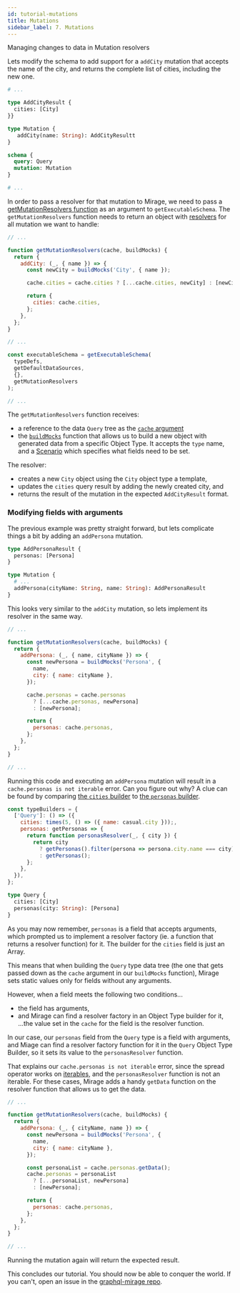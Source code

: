 ```yaml
---
id: tutorial-mutations
title: Mutations
sidebar_label: 7. Mutations
---
```


Managing changes to data in Mutation resolvers

Lets modify the schema to add support for a `addCity` mutation that accepts the name of the city, and returns the complete list of cities, including the new one.

```graphql
# ...

type AddCityResult {
  cities: [City]
}}

type Mutation {
   addCity(name: String): AddCityResultt
}

schema {
  query: Query
  mutation: Mutation
}

# ...
```

In order to pass a resolver for that mutation to Mirage, we need to pass a [getMutationResolvers function](/graphql-mirage/docs/api-get-executable-schema#getmutationresolverscache-buildmocks-context) as an argument to `getExecutableSchema`. The `getMutationResolvers` function needs to return an object with [resolvers](/graphql-mirage/docs/glossary#resolver) for all mutation we want to handle:

```javascript
// ...

function getMutationResolvers(cache, buildMocks) {
  return {
    addCity: (_, { name }) => {
      const newCity = buildMocks('City', { name });

      cache.cities = cache.cities ? [...cache.cities, newCity] : [newCity];

      return {
        cities: cache.cities,
      };
    },
  };
}

// ...

const executableSchema = getExecutableSchema(
  typeDefs,
  getDefaultDataSources,
  {},
  getMutationResolvers
);

// ...
```

The `getMutationResolvers` function receives:

- a reference to the data `Query` tree as the [`cache` argument](/graphql-mirage/docs/api-get-executable-schema#cache)
- the [`buildMocks`](/graphql-mirage/docs/api-build-mocks) function that allows us to build a new object with generated data from a specific Object Type. It accepts the `type` name, and a [Scenario](/graphql-mirage/docs/scenario) which specifies what fields need to be set.

The resolver:

- creates a new `City` object using the `City` object type a template,
- updates the `cities` query result by adding the newly created city, and
- returns the result of the mutation in the expected `AddCityResult` format.

### Modifying fields with arguments

The previous example was pretty straight forward, but lets complicate things a bit by adding an `addPersona` mutation.

```graphql
type AddPersonaResult {
  personas: [Persona]
}

type Mutation {
  # ...
  addPersona(cityName: String, name: String): AddPersonaResult
}
```

This looks very similar to the `addCity` mutation, so lets implement its resolver in the same way.

```javascript
// ...

function getMutationResolvers(cache, buildMocks) {
  return {
    addPersona: (_, { name, cityName }) => {
      const newPersona = buildMocks('Persona', {
        name,
        city: { name: cityName },
      });

      cache.personas = cache.personas
        ? [...cache.personas, newPersona]
        : [newPersona];

      return {
        personas: cache.personas,
      };
    },
  };
}

// ...
```

Running this code and executing an `addPersona` mutation will result in a `cache.personas is not iterable` error. Can you figure out why? A clue can be found by comparing [the `cities` builder](/graphql-mirage/docs/tutorial-fields-with-args#faking-dependencies) to [the `personas` builder](/graphql-mirage/docs/tutorial-fields-with-args).

```javascript
const typeBuilders = {
  ['Query']: () => ({
    cities: times(5, () => ({ name: casual.city }));,
    personas: getPersonas => {
      return function personasResolver(_, { city }) {
        return city
          ? getPersonas().filter(persona => persona.city.name === city)
          : getPersonas();
      };
    },
  }),
};
```

```graphql
type Query {
  cities: [City]
  personas(city: String): [Persona]
}
```

As you may now remember, `personas` is a field that accepts arguments, which prompted us to implement a resolver factory (ie. a function that returns a resolver function) for it. The builder for the `cities` field is just an Array.

This means that when building the `Query` type data tree (the one that gets passed down as the `cache` argument in our `buildMocks` function), Mirage sets static values only for fields without any arguments.

However, when a field meets the following two conditions...

- the field has arguments,
- and Mirage can find a resolver factory in an Object Type builder for it,
  ...the value set in the `cache` for the field is the resolver function.

In our case, our `personas` field from the `Query` type is a field with arguments, and Miage can find a resolver factory function for it in the `Query` Object Type Builder, so it sets its value to the `personasResolver` function.

That explains our `cache.personas is not iterable` error, since the spread operator works on [iterables](https://javascript.info/iterable), and the `personasResolver` function is not an iterable. For these cases, Mirage adds a handy `getData` function on the resolver function that allows us to get the data.

```javascript
// ...

function getMutationResolvers(cache, buildMocks) {
  return {
    addPersona: (_, { cityName, name }) => {
      const newPersona = buildMocks('Persona', {
        name,
        city: { name: cityName },
      });

      const personaList = cache.personas.getData();
      cache.personas = personaList
        ? [...personaList, newPersona]
        : [newPersona];

      return {
        personas: cache.personas,
      };
    },
  };
}

// ...
```

Running the mutation again will return the expected result.

This concludes our tutorial. You should now be able to conquer the world. If you can't, open an issue in the [graphql-mirage repo](https://github.com/lola-tech/graphql-mirage).
